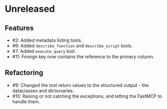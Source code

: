 # Unreleased

## Features

* #2: Added metadata listing tools.
* #6: Added `describe_function` and `describe_script` tools.
* #7: Added `execute_query` tool.
* #11: Foreign key now contains the reference to the primary column.

## Refactoring

* #9: Changed the tool return values to the structured output - the dataclasses and dictionaries.
* #10: Raising or not catching the exceptions, and letting the FastMCP to handle them.
